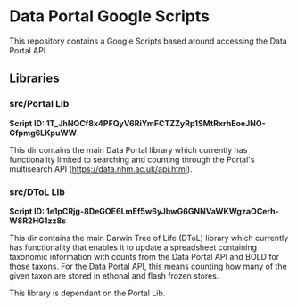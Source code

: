 # Data Portal Google Scripts

This repository contains a Google Scripts based around accessing the Data Portal API.

## Libraries

### src/Portal Lib
**Script ID: 1T_JhNQCf8x4PFQyV6RiYmFCTZZyRp1SMtRxrhEoeJNO-Gfpmg6LKpuWW**

This dir contains the main Data Portal library which currently has functionality limited to searching and counting through the Portal's multisearch API (https://data.nhm.ac.uk/api.html).

### src/DToL Lib
**Script ID: 1e1pCRjg-8DeGOE6LmEf5w6yJbwG6GNNVaWKWgzaOCerh-W8R2HG1zz8s**

This dir contains the main Darwin Tree of Life (DToL) library which currently has functionality that enables it to update a spreadsheet containing taxonomic information with counts from the Data Portal API and BOLD for those taxons.
For the Data Portal API, this means counting how many of the given taxon are stored in ethonal and flash frozen stores.

This library is dependant on the Portal Lib.
